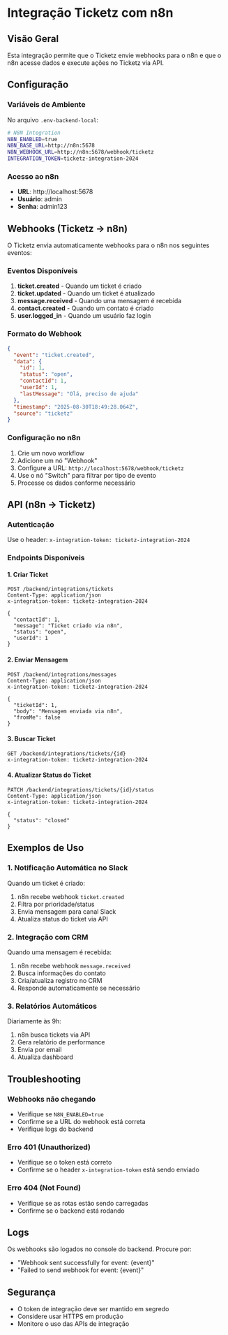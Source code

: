 # Integração Ticketz com n8n

## Visão Geral

Esta integração permite que o Ticketz envie webhooks para o n8n e que o n8n acesse dados e execute ações no Ticketz via API.

## Configuração

### Variáveis de Ambiente

No arquivo `.env-backend-local`:

```bash
# N8N Integration
N8N_ENABLED=true
N8N_BASE_URL=http://n8n:5678
N8N_WEBHOOK_URL=http://n8n:5678/webhook/ticketz
INTEGRATION_TOKEN=ticketz-integration-2024
```

### Acesso ao n8n

- **URL**: http://localhost:5678
- **Usuário**: admin
- **Senha**: admin123

## Webhooks (Ticketz → n8n)

O Ticketz envia automaticamente webhooks para o n8n nos seguintes eventos:

### Eventos Disponíveis

1. **ticket.created** - Quando um ticket é criado
2. **ticket.updated** - Quando um ticket é atualizado
3. **message.received** - Quando uma mensagem é recebida
4. **contact.created** - Quando um contato é criado
5. **user.logged_in** - Quando um usuário faz login

### Formato do Webhook

```json
{
  "event": "ticket.created",
  "data": {
    "id": 1,
    "status": "open",
    "contactId": 1,
    "userId": 1,
    "lastMessage": "Olá, preciso de ajuda"
  },
  "timestamp": "2025-08-30T18:49:28.064Z",
  "source": "ticketz"
}
```

### Configuração no n8n

1. Crie um novo workflow
2. Adicione um nó "Webhook"
3. Configure a URL: `http://localhost:5678/webhook/ticketz`
4. Use o nó "Switch" para filtrar por tipo de evento
5. Processe os dados conforme necessário

## API (n8n → Ticketz)

### Autenticação

Use o header: `x-integration-token: ticketz-integration-2024`

### Endpoints Disponíveis

#### 1. Criar Ticket
```
POST /backend/integrations/tickets
Content-Type: application/json
x-integration-token: ticketz-integration-2024

{
  "contactId": 1,
  "message": "Ticket criado via n8n",
  "status": "open",
  "userId": 1
}
```

#### 2. Enviar Mensagem
```
POST /backend/integrations/messages
Content-Type: application/json
x-integration-token: ticketz-integration-2024

{
  "ticketId": 1,
  "body": "Mensagem enviada via n8n",
  "fromMe": false
}
```

#### 3. Buscar Ticket
```
GET /backend/integrations/tickets/{id}
x-integration-token: ticketz-integration-2024
```

#### 4. Atualizar Status do Ticket
```
PATCH /backend/integrations/tickets/{id}/status
Content-Type: application/json
x-integration-token: ticketz-integration-2024

{
  "status": "closed"
}
```

## Exemplos de Uso

### 1. Notificação Automática no Slack

Quando um ticket é criado:
1. n8n recebe webhook `ticket.created`
2. Filtra por prioridade/status
3. Envia mensagem para canal Slack
4. Atualiza status do ticket via API

### 2. Integração com CRM

Quando uma mensagem é recebida:
1. n8n recebe webhook `message.received`
2. Busca informações do contato
3. Cria/atualiza registro no CRM
4. Responde automaticamente se necessário

### 3. Relatórios Automáticos

Diariamente às 9h:
1. n8n busca tickets via API
2. Gera relatório de performance
3. Envia por email
4. Atualiza dashboard

## Troubleshooting

### Webhooks não chegando
- Verifique se `N8N_ENABLED=true`
- Confirme se a URL do webhook está correta
- Verifique logs do backend

### Erro 401 (Unauthorized)
- Verifique se o token está correto
- Confirme se o header `x-integration-token` está sendo enviado

### Erro 404 (Not Found)
- Verifique se as rotas estão sendo carregadas
- Confirme se o backend está rodando

## Logs

Os webhooks são logados no console do backend. Procure por:
- "Webhook sent successfully for event: {event}"
- "Failed to send webhook for event: {event}"

## Segurança

- O token de integração deve ser mantido em segredo
- Considere usar HTTPS em produção
- Monitore o uso das APIs de integração
